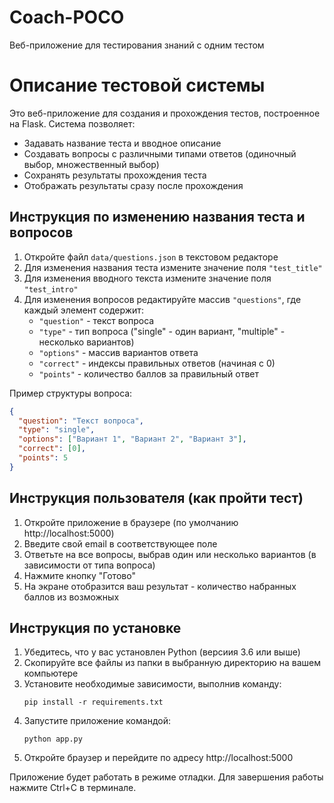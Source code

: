 # Coach-POCO
Веб-приложение для тестирования знаний с одним тестом
# Описание тестовой системы

Это веб-приложение для создания и прохождения тестов, построенное на Flask. Система позволяет:
- Задавать название теста и вводное описание
- Создавать вопросы с различными типами ответов (одиночный выбор, множественный выбор)
- Сохранять результаты прохождения теста
- Отображать результаты сразу после прохождения

## Инструкция по изменению названия теста и вопросов

1. Откройте файл `data/questions.json` в текстовом редакторе
2. Для изменения названия теста измените значение поля `"test_title"`
3. Для изменения вводного текста измените значение поля `"test_intro"`
4. Для изменения вопросов редактируйте массив `"questions"`, где каждый элемент содержит:
   - `"question"` - текст вопроса
   - `"type"` - тип вопроса ("single" - один вариант, "multiple" - несколько вариантов)
   - `"options"` - массив вариантов ответа
   - `"correct"` - индексы правильных ответов (начиная с 0)
   - `"points"` - количество баллов за правильный ответ

Пример структуры вопроса:
```json
{
  "question": "Текст вопроса",
  "type": "single",
  "options": ["Вариант 1", "Вариант 2", "Вариант 3"],
  "correct": [0],
  "points": 5
}
```

## Инструкция пользователя (как пройти тест)

1. Откройте приложение в браузере (по умолчанию http://localhost:5000)
2. Введите свой email в соответствующее поле
3. Ответьте на все вопросы, выбрав один или несколько вариантов (в зависимости от типа вопроса)
4. Нажмите кнопку "Готово"
5. На экране отобразится ваш результат - количество набранных баллов из возможных

## Инструкция по установке

1. Убедитесь, что у вас установлен Python (версиия 3.6 или выше)
2. Скопируйте все файлы из папки в выбранную директорию на вашем компьютере
3. Установите необходимые зависимости, выполнив команду:
   ```
   pip install -r requirements.txt
   ```
4. Запустите приложение командой:
   ```
   python app.py
   ```
5. Откройте браузер и перейдите по адресу http://localhost:5000

Приложение будет работать в режиме отладки. Для завершения работы нажмите Ctrl+C в терминале.
